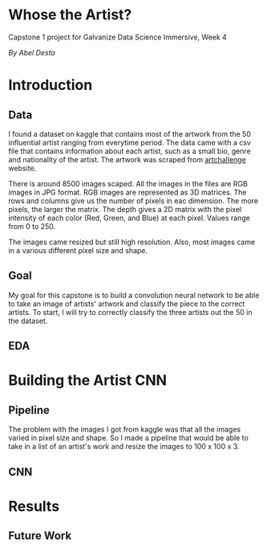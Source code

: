 # Whose the Artist?
Capstone 1 project for Galvanize Data Science Immersive, Week 4

*By Abel Desta*

# Introduction
## Data
I found a dataset on kaggle that contains most of the artwork from the 50 influential artist ranging from everytime period. The data came with a csv file that contains information about each artist, such as a small bio, genre and nationality of the artist. The artwork was scraped from [artchallenge](http://artchallenge.ru/?lang=en) website. 

There is around 8500 images scaped. All the images in the files are RGB images in JPG format. RGB images are represented as 3D matrices. The rows and columns give us the number of pixels in eac dimension. The more pixels, the larger the matrix. The depth gives a 2D matrix with the pixel intensity of each color (Red, Green, and Blue) at each pixel. Values range from 0 to 250.

The images came resized but still high resolution. Also, most images came in a various different pixel size and shape.

## Goal
My goal for this capstone is to build a convolution neural network to be able to take an image of artists' artwork and classify the piece to the correct artists. To start, I will try to correctly classify the three artists out the 50 in the dataset.

## EDA

# Building the Artist CNN

## Pipeline 

The problem with the images I got from kaggle was that all the images varied in pixel size and shape. So I made a pipeline that would be able to take in a list of an artist's work and resize the images to 100 x 100 x 3. 

## CNN 

# Results 

## Future Work